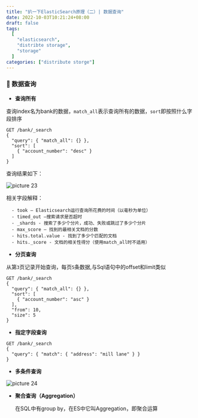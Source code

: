```yaml
---
title: "扒一下ElasticSearch原理（二）| 数据查询"
date: 2022-10-03T10:21:24+08:00
draft: false
tags:
  [
    "elasticsearch",
    "distribte storage",
    "storage"
  ]
categories: ["distribute storge"]
---
```



### :pushpin: 数据查询
- **查询所有**
  
查询index名为bank的数据，`match_all`表示查询所有的数据，`sort`即按照什么字段排序

```
GET /bank/_search
{
  "query": { "match_all": {} },
  "sort": [
    { "account_number": "desc" }
  ]
}
```

查询结果如下：

![picture 23](/images/elasticsearch_principle_one_bank_search_all.png)  


相关字段解释：
```
  - took – Elasticsearch运行查询所花费的时间（以毫秒为单位） 
  - timed_out –搜索请求是否超时 
  - _shards - 搜索了多少个分片，成功、失败或跳过了多少个分片
  - max_score – 找到的最相关文档的分数 
  - hits.total.value - 找到了多少个匹配的文档 
  - hits._score - 文档的相关性得分（使用match_all时不适用）
```


- **分页查询**

从第`3`页记录开始查询，每页`5`条数据,与Sql语句中的offset和limit类似
```
GET /bank/_search
{
  "query": { "match_all": {} },
  "sort": [
    { "account_number": "asc" }
  ],
  "from": 10,
  "size": 5
}
```

- **指定字段查询**

```
GET /bank/_search
{
  "query": { "match": { "address": "mill lane" } }
}

```

- **多条件查询**

![picture 24](/images/elasticsearch_principle_one_search_by_field.png)  


- **聚合查询（Aggregation）**
  
  在SQL中有group by，在ES中它叫Aggregation，即聚合运算
